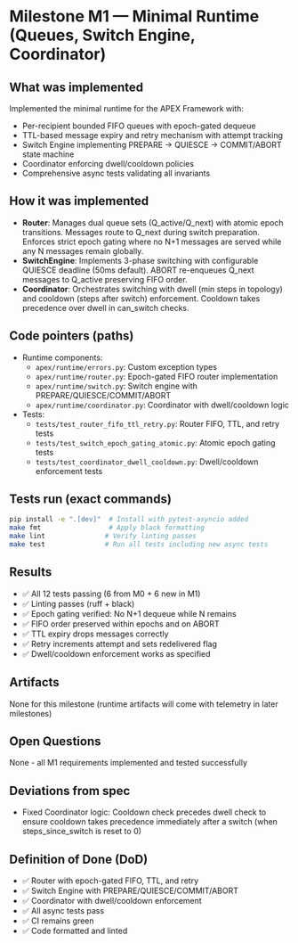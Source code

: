# Milestone M1 — Minimal Runtime (Queues, Switch Engine, Coordinator)

## What was implemented
Implemented the minimal runtime for the APEX Framework with:
- Per-recipient bounded FIFO queues with epoch-gated dequeue
- TTL-based message expiry and retry mechanism with attempt tracking
- Switch Engine implementing PREPARE → QUIESCE → COMMIT/ABORT state machine
- Coordinator enforcing dwell/cooldown policies
- Comprehensive async tests validating all invariants

## How it was implemented
- **Router**: Manages dual queue sets (Q_active/Q_next) with atomic epoch transitions. Messages route to Q_next during switch preparation. Enforces strict epoch gating where no N+1 messages are served while any N messages remain globally.
- **SwitchEngine**: Implements 3-phase switching with configurable QUIESCE deadline (50ms default). ABORT re-enqueues Q_next messages to Q_active preserving FIFO order.
- **Coordinator**: Orchestrates switching with dwell (min steps in topology) and cooldown (steps after switch) enforcement. Cooldown takes precedence over dwell in can_switch checks.

## Code pointers (paths)
- Runtime components:
  - `apex/runtime/errors.py`: Custom exception types
  - `apex/runtime/router.py`: Epoch-gated FIFO router implementation
  - `apex/runtime/switch.py`: Switch engine with PREPARE/QUIESCE/COMMIT/ABORT
  - `apex/runtime/coordinator.py`: Coordinator with dwell/cooldown logic
- Tests:
  - `tests/test_router_fifo_ttl_retry.py`: Router FIFO, TTL, and retry tests
  - `tests/test_switch_epoch_gating_atomic.py`: Atomic epoch gating tests
  - `tests/test_coordinator_dwell_cooldown.py`: Dwell/cooldown enforcement tests

## Tests run (exact commands)
```bash
pip install -e ".[dev]"  # Install with pytest-asyncio added
make fmt                 # Apply black formatting
make lint               # Verify linting passes
make test               # Run all tests including new async tests
```

## Results
- ✅ All 12 tests passing (6 from M0 + 6 new in M1)
- ✅ Linting passes (ruff + black)
- ✅ Epoch gating verified: No N+1 dequeue while N remains
- ✅ FIFO order preserved within epochs and on ABORT
- ✅ TTL expiry drops messages correctly
- ✅ Retry increments attempt and sets redelivered flag
- ✅ Dwell/cooldown enforcement works as specified

## Artifacts
None for this milestone (runtime artifacts will come with telemetry in later milestones)

## Open Questions
None - all M1 requirements implemented and tested successfully

## Deviations from spec
- Fixed Coordinator logic: Cooldown check precedes dwell check to ensure cooldown takes precedence immediately after a switch (when steps_since_switch is reset to 0)

## Definition of Done (DoD)
- ✅ Router with epoch-gated FIFO, TTL, and retry
- ✅ Switch Engine with PREPARE/QUIESCE/COMMIT/ABORT
- ✅ Coordinator with dwell/cooldown enforcement
- ✅ All async tests pass
- ✅ CI remains green
- ✅ Code formatted and linted